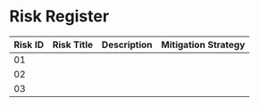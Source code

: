 # Risk Register

| Risk ID | Risk Title | Description | Mitigation Strategy |
| --- | --- | --- | --- |
| 01 |  |  |  |
| 02 |  |  |  |
| 03 |  |  |  |
